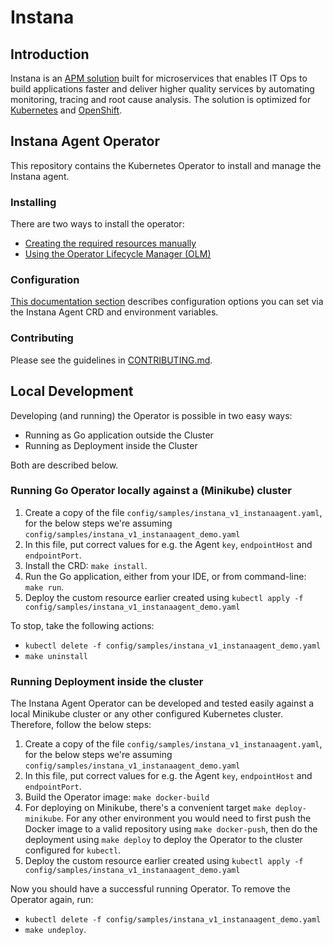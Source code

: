 # Instana

## Introduction

Instana is an [APM solution](https://www.instana.com/product-overview/) built for microservices that enables IT Ops to build applications faster and deliver higher quality services by automating monitoring, tracing and root cause analysis. The solution is optimized for [Kubernetes](https://www.instana.com/automatic-kubernetes-monitoring/) and [OpenShift](https://www.instana.com/blog/automatic-root-cause-analysis-for-openshift-applications/).

## Instana Agent Operator

This repository contains the Kubernetes Operator to install and manage the Instana agent.

### Installing

There are two ways to install the operator:

* [Creating the required resources manually](https://www.ibm.com/docs/en/obi/current?topic=requirements-installing-host-agent-kubernetes#install-operator-manually)
* [Using the Operator Lifecycle Manager (OLM)](https://www.ibm.com/docs/en/obi/current?topic=requirements-installing-host-agent-openshift#install-operator-via-olm)

### Configuration

[This documentation section](https://www.ibm.com/docs/en/obi/current?topic=requirements-installing-host-agent-kubernetes#operator-configuration) describes configuration options you can set via the Instana Agent CRD and environment variables.

### Contributing

Please see the guidelines in [CONTRIBUTING.md](CONTRIBUTING.md).

## Local Development

Developing (and running) the Operator is possible in two easy ways:
- Running as Go application outside the Cluster
- Running as Deployment inside the Cluster

Both are described below.

### Running Go Operator locally against a (Minikube) cluster

1. Create a copy of the file `config/samples/instana_v1_instanaagent.yaml`, for the below steps we're assuming `config/samples/instana_v1_instanaagent_demo.yaml`
2. In this file, put correct values for e.g. the Agent `key`, `endpointHost` and `endpointPort`.
3. Install the CRD: `make install`.
4. Run the Go application, either from your IDE, or from command-line: `make run`.
5. Deploy the custom resource earlier created using `kubectl apply -f config/samples/instana_v1_instanaagent_demo.yaml`

To stop, take the following actions:
- `kubectl delete -f config/samples/instana_v1_instanaagent_demo.yaml`
- `make uninstall`

### Running Deployment inside the cluster

The Instana Agent Operator can be developed and tested easily against a local Minikube cluster or any other configured
Kubernetes cluster. Therefore, follow the below steps:

1. Create a copy of the file `config/samples/instana_v1_instanaagent.yaml`, for the below steps we're assuming `config/samples/instana_v1_instanaagent_demo.yaml`
2. In this file, put correct values for e.g. the Agent `key`, `endpointHost` and `endpointPort`.
3. Build the Operator image: `make docker-build`
4. For deploying on Minikube, there's a convenient target `make deploy-minikube`. For any other environment you would
   need to first push the Docker image to a valid repository using `make docker-push`, then do the deployment
   using `make deploy` to deploy the Operator to the cluster configured for `kubectl`.
5. Deploy the custom resource earlier created using `kubectl apply -f config/samples/instana_v1_instanaagent_demo.yaml`

Now you should have a successful running Operator.
To remove the Operator again, run:
- `kubectl delete -f config/samples/instana_v1_instanaagent_demo.yaml`
- `make undeploy`.

